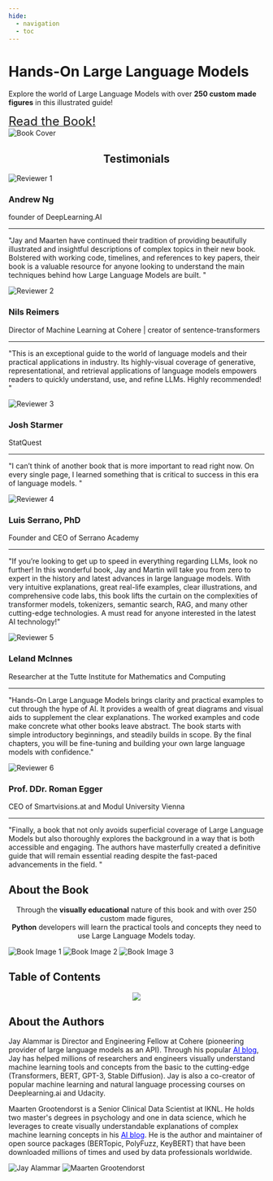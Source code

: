 ```yaml
---
hide:
  - navigation
  - toc
---
```



<div class="hero">
  <div class="hero-content">
    <h1><b>Hands-On Large Language Models</b></h1>
    <p>Explore the world of Large Language Models with over <b>250 custom made figures</b> in this illustrated guide!</p>
    <a href="https://www.amazon.com/Hands-Large-Language-Models-Understanding/dp/1098150961" class="cta-button"><font size="5">Read the Book!</font></a>
  </div>
  <img src="https://raw.githubusercontent.com/HandsOnLLM/Hands-On-Large-Language-Models/main/images/book_cover.png" alt="Book Cover" class="book-cover" style="max-width: 250px; height: auto;">
</div>



<div class="section-wrapper bg-color-1">
  <div class="section-content">
    <b><center><h2 id="testimonials">Testimonials</h2></center></b>
    <div class="testimonial-grid">
      <div class="testimonial-item">
        <img src="images/andrew.jfif" alt="Reviewer 1" class="testimonial-image">
        <h3>Andrew Ng</h3>
        <p class="title">founder of DeepLearning.AI</p>
        <hr>
        <p class="quote">"Jay and Maarten have continued their tradition of providing beautifully illustrated and
insightful descriptions of complex topics in their new book. Bolstered with working code,
timelines, and references to key papers, their book is a valuable resource for anyone
looking to understand the main techniques behind how Large Language Models are built.
"</p>
      </div>
      <div class="testimonial-item">
        <img src="images/nils.jfif" alt="Reviewer 2" class="testimonial-image">
        <h3>Nils Reimers</h3>
        <p class="title">Director of Machine Learning
at Cohere | creator of sentence-transformers</p>
        <hr>
        <p class="quote">"This is an exceptional guide to the world of language models and their practical
applications in industry. Its highly-visual coverage of generative, representational, and
retrieval applications of language models empowers readers to quickly understand, use,
and refine LLMs. Highly recommended!
"</p>
      </div>
      <div class="testimonial-item">
        <img src="images/josh.jfif" alt="Reviewer 3" class="testimonial-image">
        <h3>Josh Starmer</h3>
        <p class="title">StatQuest</p>
        <hr>
        <p class="quote">"I can’t think of another book that is more important to read right now. On every single
page, I learned something that is critical to success in this era of language models.
"</p>
      </div>
      <div class="testimonial-item">
        <img src="images/luis.jfif" alt="Reviewer 4" class="testimonial-image">
        <h3>Luis Serrano, PhD</h3>
        <p class="title">Founder and CEO of Serrano Academy</p>
        <hr>
        <p class="quote">"If you’re looking to get up to speed in everything regarding LLMs, look no further! In
this wonderful book, Jay and Martin will take you from zero to expert in the history
and latest advances in large language models. With very intuitive explanations, great
real-life examples, clear illustrations, and comprehensive code labs, this book lifts the
curtain on the complexities of transformer models, tokenizers, semantic search, RAG,
and many other cutting-edge technologies. A must read for anyone interested in the
latest AI technology!"</p>
      </div>
      <div class="testimonial-item">
        <img src="images/leland.jfif" alt="Reviewer 5" class="testimonial-image">
        <h3>Leland McInnes</h3>
        <p class="title">Researcher at the Tutte Institute for
Mathematics and Computing</p>
        <hr>
        <p class="quote">"Hands-On Large Language Models brings clarity and practical examples to cut through
the hype of AI. It provides a wealth of great diagrams and visual aids to supplement
the clear explanations. The worked examples and code make concrete what other books
leave abstract. The book starts with simple introductory beginnings, and steadily builds in
scope. By the final chapters, you will be fine-tuning and building your own large language
models with confidence."</p>
      </div>
      <div class="testimonial-item">
        <img src="images/roman.jfif" alt="Reviewer 6" class="testimonial-image">
        <h3>Prof. DDr. Roman Egger</h3>
        <p class="title">CEO of Smartvisions.at
and Modul University Vienna</p>
        <hr>
        <p class="quote">"Finally, a book that not only avoids superficial coverage of Large Language Models but
also thoroughly explores the background in a way that is both accessible and engaging.
The authors have masterfully created a definitive guide that will remain essential reading
despite the fast-paced advancements in the field.
"</p>
      </div>
    </div>
  </div>
</div>

<div class="section-wrapper bg-color-2">
  <div class="section-content">
    <h2 id="about">About the Book</h2>
    <p style="text-align: center">Through the <b>visually educational</b> nature of this book and with over 250 custom made figures, <br><b>Python</b> developers will learn the practical tools and concepts they need to use Large Language Models today.</p>
    <div class="book-images">
      <img src="images/attention.png" alt="Book Image 1" class="book-image">
      <img src="images/cat.png" alt="Book Image 2" class="book-image">
      <img src="images/bert.png" alt="Book Image 3" class="book-image">
    </div>
  </div>
</div>

<div class="section-wrapper bg-color-3">
  <div class="section-content">
    <h2 id="toc">Table of Contents</h2>
    <center><img src="images/toc.svg" style="max-width: 100%;"></center>
  </div>
</div>



<div class="section-wrapper bg-color-4">
  <div class="section-content authors-section">
    <div class="authors-text">
      <h2 id="authors">About the Authors</h2>
      <p>Jay Alammar is Director and Engineering Fellow at Cohere (pioneering provider of
large language models as an API). Through his popular <a href="https://jalammar.github.io/" style="color: blue;">AI blog</a>, Jay has helped millions of researchers and engineers visually understand machine learning tools and concepts from the basic to the cutting-edge
(Transformers, BERT, GPT-3, Stable Diffusion). Jay is also a co-creator of popular
machine learning and natural language processing courses on Deeplearning.ai and
Udacity.</p>
      <p>Maarten Grootendorst is a Senior Clinical Data Scientist at IKNL. He holds two master's degrees in psychology and one in data science, which he leverages to create visually understandable explanations of complex machine learning concepts in his <a href="https://newsletter.maartengrootendorst.com/" style="color: blue;">AI blog</a>. He is the author and maintainer of open source packages (BERTopic, PolyFuzz, KeyBERT) that have been downloaded millions of times and used by data professionals worldwide.</p>
    </div>
    <div class="authors-images">
      <img src="images/jay.jfif" alt="Jay Alammar" class="author-image">
      <img src="images/maarten.jpg" alt="Maarten Grootendorst" class="author-image">
    </div>
  </div>
</div>
